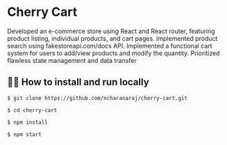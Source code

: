 # Cherry Cart

<!-- Create an e-commerce store that supports the following features:

Product listing page
Product search on the product listing page
Individual Product page
Cart Page
Users should be able to add products to that cart
The product added to the cart should be visible on the cart page
A person can also change the quantity of the product by clicking on the + or - button
Technical info:

Implement routing in an app using any react routing management library
state management should be done correctly for transferring data from one component / page to another.
https://fakestoreapi.com/docs can be used to fetch and search the data.
Functionality should be flawless, and CSS and UI aesthetics are secondary. -->

Developed an e-commerce store using React and React router, featuring product listing, individual products, and
cart pages. Implemented product search using fakestoreapi.com/docs API. Implemented a functional cart system
for users to add/view products and modify the quantity. Prioritized flawless state management and data transfer

## 🧑‍💻 How to install and run locally

```
$ git clone https://github.com/ncharanaraj/cherry-cart.git
```

```
$ cd cherry-cart
```

```
$ npm install
```

```
$ npm start
```
